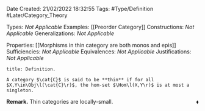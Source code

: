 <div class="topSpace"></div>

Date Created: 21/02/2022 18:32:55
Tags: #Type/Definition #Later/Category_Theory

Types: _Not Applicable_
Examples: [[Preorder Category]]
Constructions: _Not Applicable_
Generalizations: _Not Applicable_

Properties: [[Morphisms in thin category are both monos and epis]]
Sufficiencies: _Not Applicable_
Equivalences: _Not Applicable_
Justifications: _Not Applicable_

``` ad-Definition
title: Definition.

A category $\cat{C}$ is said to be **thin** if for all $X,Y\in\Obj\l(\cat{C}\r)$, the hom-set $\Hom\l(X,Y\r)$ is at most a singleton.

```

<b>Remark.</b> Thin categories are locally-small.<span style="float:right;">$\blacklozenge$</span>
